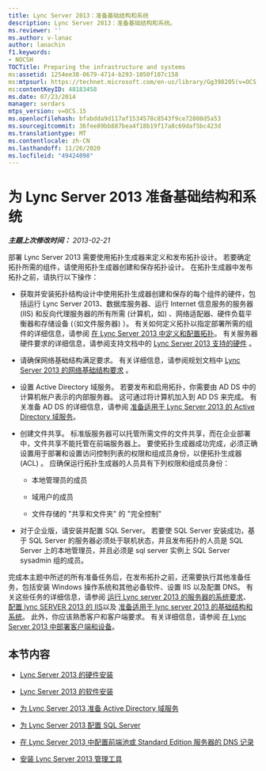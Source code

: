 ```yaml
---
title: Lync Server 2013：准备基础结构和系统
description: Lync Server 2013：准备基础结构和系统。
ms.reviewer: ''
ms.author: v-lanac
author: lanachin
f1.keywords:
- NOCSH
TOCTitle: Preparing the infrastructure and systems
ms:assetid: 1254ee38-0679-4714-b293-1050f107c158
ms:mtpsurl: https://technet.microsoft.com/en-us/library/Gg398205(v=OCS.15)
ms:contentKeyID: 48183458
ms.date: 07/23/2014
manager: serdars
mtps_version: v=OCS.15
ms.openlocfilehash: bfabdda9d117af1534578c8543f9ce72808d5a53
ms.sourcegitcommit: 36fee89bb887bea4f18b19f17a8c69daf5bc423d
ms.translationtype: MT
ms.contentlocale: zh-CN
ms.lasthandoff: 11/26/2020
ms.locfileid: "49424098"
---
```

# <a name="preparing-the-infrastructure-and-systems-for-lync-server-2013"></a>为 Lync Server 2013 准备基础结构和系统

<div data-xmlns="http://www.w3.org/1999/xhtml">

<div class="topic" data-xmlns="http://www.w3.org/1999/xhtml" data-msxsl="urn:schemas-microsoft-com:xslt" data-cs="https://msdn.microsoft.com/">

<div data-asp="https://msdn2.microsoft.com/asp">



</div>

<div id="mainSection">

<div id="mainBody">

<span> </span>

_**主题上次修改时间：** 2013-02-21_

部署 Lync Server 2013 需要使用拓扑生成器来定义和发布拓扑设计。 若要确定拓扑所需的组件，请使用拓扑生成器创建和保存拓扑设计。 在拓扑生成器中发布拓扑之前，请执行以下操作：

  - 获取并安装拓扑结构设计中使用拓扑生成器创建和保存的每个组件的硬件，包括运行 Lync Server 2013、数据库服务器、运行 Internet 信息服务的服务器 (IIS) 和反向代理服务器的所有所需 (计算机，如) 、网络适配器、硬件负载平衡器和存储设备 (（如文件服务器) ）。 有关如何定义拓扑以指定部署所需的组件的详细信息，请参阅 [在 Lync Server 2013 中定义和配置拓扑](lync-server-2013-defining-and-configuring-the-topology.md)。 有关服务器硬件要求的详细信息，请参阅支持文档中的 [Lync Server 2013 支持的硬件](lync-server-2013-supported-hardware.md) 。

  - 请确保网络基础结构满足要求。 有关详细信息，请参阅规划文档中 [Lync Server 2013 的网络基础结构要求](lync-server-2013-network-infrastructure-requirements.md) 。

  - 设置 Active Directory 域服务。 若要发布和启用拓扑，你需要由 AD DS 中的计算机帐户表示的内部服务器。 这可通过将计算机加入到 AD DS 来完成。 有关准备 AD DS 的详细信息，请参阅 [准备适用于 Lync Server 2013 的 Active Directory 域服务](lync-server-2013-preparing-active-directory-domain-services.md)。

  - 创建文件共享。 标准版服务器可以托管所需文件的文件共享，而在企业部署中，文件共享不能托管在前端服务器上。 要使拓扑生成器成功完成，必须正确设置用于部署和设置访问控制列表的权限和组成员身份，以便拓扑生成器 (ACL) 。 应确保运行拓扑生成器的人员具有下列权限和组成员身份：
    
      - 本地管理员的成员
    
      - 域用户的成员
    
      - 文件存储的 "共享和文件夹" 的 "完全控制"

  - 对于企业版，请安装并配置 SQL Server。 若要使 SQL Server 安装成功，基于 SQL Server 的服务器必须处于联机状态，并且发布拓扑的人员是 SQL Server 上的本地管理员，并且必须是 sql server 实例上 SQL Server sysadmin 组的成员。

完成本主题中所述的所有准备任务后，在发布拓扑之前，还需要执行其他准备任务，包括安装 Windows 操作系统和其他必备软件、设置 IIS 以及配置 DNS。 有关这些任务的详细信息，请参阅 [运行 Lync server 2013 的服务器的系统要求](lync-server-2013-system-requirements-for-servers-running-lync-server-2013.md)、 [配置 lync SERVER 2013 的 IIS](lync-server-2013-configure-iis.md)以及 [准备适用于 lync server 2013 的基础结构和系统](lync-server-2013-preparing-the-infrastructure-and-systems.md)。 此外，你应该熟悉客户和客户端要求。 有关详细信息，请参阅 [在 Lync Server 2013 中部署客户端和设备](lync-server-2013-deploying-clients-and-devices.md)。

<div>

## <a name="in-this-section"></a>本节内容

  - [Lync Server 2013 的硬件安装](lync-server-2013-hardware-setup.md)

  - [Lync Server 2013 的软件安装](lync-server-2013-software-setup.md)

  - [为 Lync Server 2013 准备 Active Directory 域服务](lync-server-2013-preparing-active-directory-domain-services.md)

  - [为 Lync Server 2013 配置 SQL Server](lync-server-2013-configure-sql-server-for-lync-server.md)

  - [在 Lync Server 2013 中配置前端池或 Standard Edition 服务器的 DNS 记录](lync-server-2013-configure-dns-records-for-a-front-end-pool-or-standard-edition-server.md)

  - [安装 Lync Server 2013 管理工具](lync-server-2013-install-lync-server-administrative-tools.md)

</div>

</div>

<span> </span>

</div>

</div>

</div>

